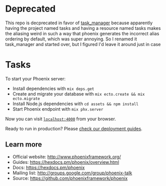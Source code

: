 # Deprecated

This repo is decprecated in favor of [task_manager](http://github.com/Roscode/task_manager) because apparently
having the project named tasks and having a resource named tasks makes the aliasing weird in such a way that
phoenix generates the incorrect alias ordering by default, which was super annoying. So I renamed it task_manager
and started over, but I figured I'd leave it around just in case





# Tasks

To start your Phoenix server:

  * Install dependencies with `mix deps.get`
  * Create and migrate your database with `mix ecto.create && mix ecto.migrate`
  * Install Node.js dependencies with `cd assets && npm install`
  * Start Phoenix endpoint with `mix phx.server`

Now you can visit [`localhost:4000`](http://localhost:4000) from your browser.

Ready to run in production? Please [check our deployment guides](https://hexdocs.pm/phoenix/deployment.html).

## Learn more

  * Official website: http://www.phoenixframework.org/
  * Guides: https://hexdocs.pm/phoenix/overview.html
  * Docs: https://hexdocs.pm/phoenix
  * Mailing list: http://groups.google.com/group/phoenix-talk
  * Source: https://github.com/phoenixframework/phoenix
